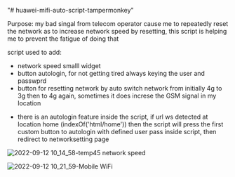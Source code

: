 "# huawei-mifi-auto-script-tampermonkey" 

Purpose:
my bad singal from telecom operator cause me to repeatedly reset the network as to increase network speed by resetting, this script is helping me to prevent the fatigue of doing that

script used to add: 
- network speed smalll widget
- button autologin, for not getting tired always keying the user and passwprd
- button for resetting network by auto switch network from initially 4g to 3g then to 4g again, sometimes it does increse the GSM signal in my location
* there is an autologin feature inside the script, if url ws detected at location home (indexOf('html/home')) then the script will press the first custom button to autologin with defined user pass inside script, then redirect to networksetting page

![2022-09-12 10_14_58-temp45 network speed](https://user-images.githubusercontent.com/11998096/189567918-56b60851-c823-4bb9-b8ae-ceadacc6129e.png)

![2022-09-12 10_21_59-Mobile WiFi](https://user-images.githubusercontent.com/11998096/189568111-d7e30de1-fec3-4086-b712-98924fac5d17.png)

